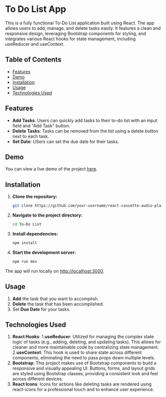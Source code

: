 # To Do List App

This is a fully functional To-Do List application built using React. The app allows users to add, manage, and delete tasks easily. It features a clean and responsive design, leveraging Bootstrap components for styling, and integrates various React hooks for state management, including useReducer and useContext.

## Table of Contents
- [Features](#features)
- [Demo](#demo)
- [Installation](#installation)
- [Usage](#usage)
- [Technologies Used](#technologies-used)

## Features
- **Add Tasks**: Users can quickly add tasks to their to-do list with an input field and "Add Task" button.
- **Delete Tasks**: Tasks can be removed from the list using a delete button next to each task.
- **Set Date**: USers can set the due date for their tasks.

## Demo
You can view a live demo of the project [here](https://main--too-doo-list-app-react.netlify.app/).

## Installation

1. **Clone the repository:**
    ```bash
    git clone https://github.com/your-username/react-cassette-audio-player.git
    ```

2. **Navigate to the project directory:**
    ```bash
    cd To-Do List
    ```

3. **Install dependencies:**
    ```bash
    npm install
    ```

4. **Start the development server:**
    ```bash
    npm run dev
    ```

The app will run locally on [http://localhost:3000](http://localhost:3000).

## Usage

1. **Add** the task that you want to accomplish.
2. **Delete** the task that has been accomplished.
3. Set **Due Date** for your tasks.

## Technologies Used
1. **React Hooks**:
   1.**useReducer**: Utilized for managing the complex state logic of tasks (e.g., adding, deleting, and updating tasks). This allows for cleaner and more maintainable code by centralizing state management.
   2.**useContext**: This hook is used to share state across different components, eliminating the need to pass props down multiple levels.
2. **Bootstrap**: This project makes use of Bootstrap components to build a responsive and visually appealing UI. Buttons, forms, and layout grids are styled using Bootstrap classes, providing a consistent look and feel across different devices.
3. **React Icons**: Icons for actions like deleting tasks are rendered using react-icons for a professional touch and to enhance user experience.
